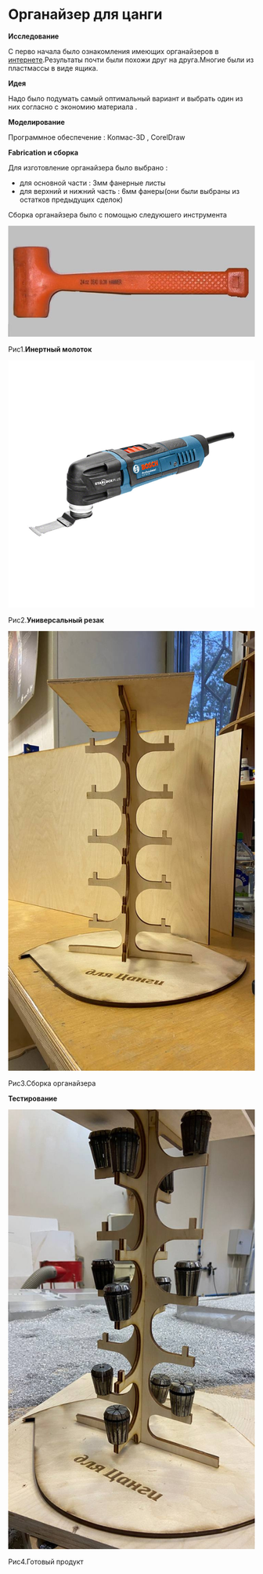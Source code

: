 # Oрганайзер для цанги

**Исследование**

С перво начала было ознакомления имеющих органайзеров в [интернете](https://www.google.com/search?q=organizer+for+collet&rlz=1C1GCEA_enUZ944UZ944&oq=organizer+for+collet&gs_lcrp=EgZjaHJvbWUyBggAEEUYOTIGCAEQRRg8MgYIAhBFGDwyBggDEEUYPNIBCTIxOTc3ajFqN6gCALACAA&sourceid=chrome&ie=UTF-8&bshm=rimc/1).Результаты почти были похожи друг на друга.Многие были из пластмассы в виде ящика.

**Идея**

Надо было подумать самый оптимальный вариант и выбрать один из них согласно с экономию материала .


**Моделирование**

Программное обеспечение : Копмас-3D , CorelDraw

**Fabrication и сборка**

Для изготовление органайзера было выбрано :

- для основной части : 3мм фанерные листы  
- для верхний и нижний часть : 6мм фанеры(они были выбраны из остатков предыдущих сделок)

 Сборка органайзера было с помощью следуюшего инструмента

![Img](IMG_7352.JPG)

Рис1.**Инертный молоток**

![Img](IMG_7351.JPG)

Рис2.**Универсальный резак**
  

![Img](photo_2023-10-06_19-21-16.jpg)

Рис3.Сборка органайзера

 **Тестирование**

![Img](photo_2023-10-07_02-31-35.jpg)

Рис4.Готовый продукт






